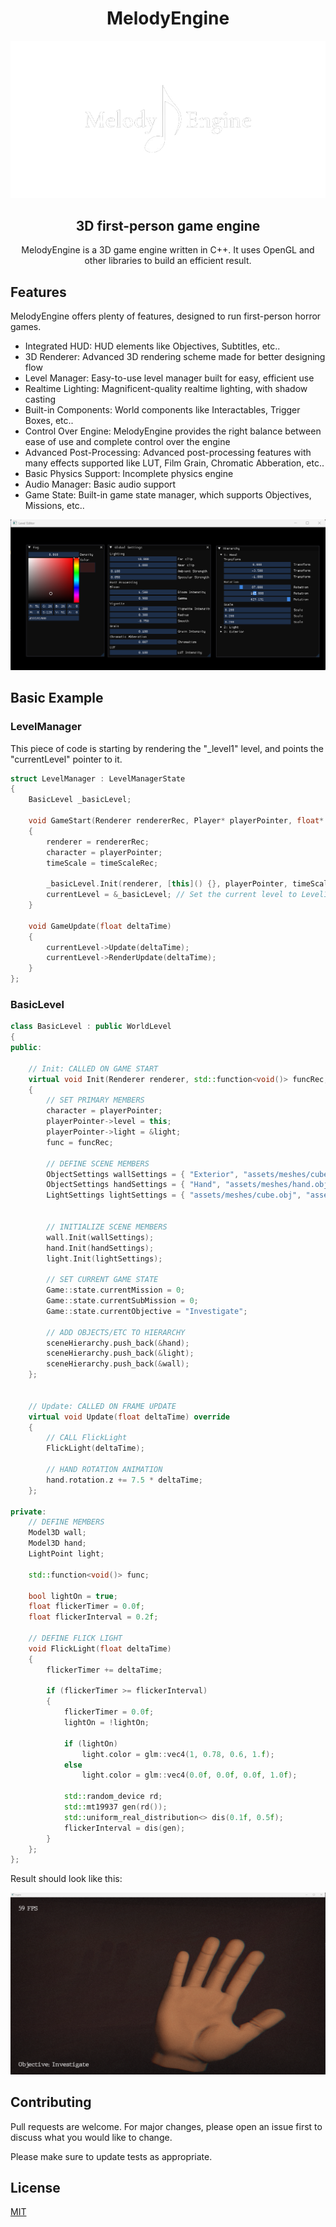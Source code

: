 <div align="center">

# MelodyEngine

![Banner](https://github.com/NetahEliezerov/MelodyEngine/blob/master/docs/assets/banner.png?raw=true)


## 3D first-person game engine

MelodyEngine is a 3D game engine written in C++.
It uses OpenGL and other libraries to build an efficient result.

</div>


## Features

MelodyEngine offers plenty of features, designed to run first-person horror games.

* Integrated HUD: HUD elements like Objectives, Subtitles, etc..
* 3D Renderer: Advanced 3D rendering scheme made for better designing flow
* Level Manager: Easy-to-use level manager built for easy, efficient use
* Realtime Lighting: Magnificent-quality realtime lighting, with shadow casting
* Built-in Components: World components like Interactables, Trigger Boxes, etc..
* Control Over Engine: MelodyEngine provides the right balance between ease of use and complete control over the engine
* Advanced Post-Processing: Advanced post-processing features with many effects supported like LUT, Film Grain, Chromatic Abberation, etc..
* Basic Physics Support: Incomplete physics engine
* Audio Manager: Basic audio support
* Game State: Built-in game state manager, which supports Objectives, Missions, etc..


![Level Editor](https://github.com/NetahEliezerov/MelodyEngine/blob/master/docs/assets/LevelEditorImage.png?raw=true)


## Basic Example
### LevelManager
This piece of code is starting by rendering the "_level1" level, and points the "currentLevel" pointer to it.
```cpp
struct LevelManager : LevelManagerState
{
    BasicLevel _basicLevel;

    void GameStart(Renderer rendererRec, Player* playerPointer, float* timeScaleRec)
    {
        renderer = rendererRec;
        character = playerPointer;
        timeScale = timeScaleRec;

        _basicLevel.Init(renderer, [this]() {}, playerPointer, timeScale);
        currentLevel = &_basicLevel; // Set the current level to Level1
    }

    void GameUpdate(float deltaTime)
    {
        currentLevel->Update(deltaTime);
        currentLevel->RenderUpdate(deltaTime);
    }
};
```
### BasicLevel
```cpp
class BasicLevel : public WorldLevel
{
public:
    
    // Init: CALLED ON GAME START
    virtual void Init(Renderer renderer, std::function<void()> funcRec, Player* playerPointer, float* timeScaleRec) override
    {
        // SET PRIMARY MEMBERS
        character = playerPointer;
        playerPointer->level = this;
        playerPointer->light = &light;
        func = funcRec;

        // DEFINE SCENE MEMBERS
        ObjectSettings wallSettings = { "Exterior", "assets/meshes/cube.obj", {"assets/textures/Wall/images.jpg"}, true, glm::vec4(1.f, 1.f, 1.f, 1.f), glm::vec3(6, 3, 6), glm::vec3(0, -1, 0), glm::vec3(0,0,0), true, character->shader };
        ObjectSettings handSettings = { "Hand", "assets/meshes/hand.obj", {"assets/textures/aga.jpg"}, true, glm::vec4(1.f, 1.f, 1.f, 1.f), glm::vec3(0.2, 0.2, 0.2), glm::vec3(0, -3.5, -1), glm::vec3(87, 165,98), true, character->shader };
        LightSettings lightSettings = { "assets/meshes/cube.obj", "assets/textures/zizim.jpg", glm::vec4(1, 0.78, 0.6, 1.f), glm::vec3(0.15, 0.15, 0.15), glm::vec3(1, 0, 2), character->shader };

        
        // INITIALIZE SCENE MEMBERS
        wall.Init(wallSettings);
        hand.Init(handSettings);
        light.Init(lightSettings);

        // SET CURRENT GAME STATE
        Game::state.currentMission = 0;
        Game::state.currentSubMission = 0;
        Game::state.currentObjective = "Investigate";

        // ADD OBJECTS/ETC TO HIERARCHY
        sceneHierarchy.push_back(&hand);
        sceneHierarchy.push_back(&light);
        sceneHierarchy.push_back(&wall);
    };

    
    // Update: CALLED ON FRAME UPDATE
    virtual void Update(float deltaTime) override
    {
        // CALL FlickLight
        FlickLight(deltaTime);

        // HAND ROTATION ANIMATION
        hand.rotation.z += 7.5 * deltaTime;
    };

private:
    // DEFINE MEMBERS
    Model3D wall;
    Model3D hand;
    LightPoint light;

    std::function<void()> func;

    bool lightOn = true;
    float flickerTimer = 0.0f;
    float flickerInterval = 0.2f;

    // DEFINE FLICK LIGHT
    void FlickLight(float deltaTime)
    {
        flickerTimer += deltaTime;

        if (flickerTimer >= flickerInterval)
        {
            flickerTimer = 0.0f;
            lightOn = !lightOn;

            if (lightOn)
                light.color = glm::vec4(1, 0.78, 0.6, 1.f);
            else
                light.color = glm::vec4(0.0f, 0.0f, 0.0f, 1.0f);

            std::random_device rd;
            std::mt19937 gen(rd());
            std::uniform_real_distribution<> dis(0.1f, 0.5f);
            flickerInterval = dis(gen);
        }
    };
};
```
Result should look like this:

![Example Result](https://github.com/NetahEliezerov/MelodyEngine/blob/master/docs/assets/ExampleLevelImage.png?raw=truee)



## Contributing

Pull requests are welcome. For major changes, please open an issue first
to discuss what you would like to change.

Please make sure to update tests as appropriate.

## License

[MIT](https://choosealicense.com/licenses/mit/)
